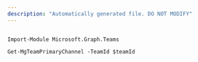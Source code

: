 ```yaml
---
description: "Automatically generated file. DO NOT MODIFY"
---
```


```powershellv2

Import-Module Microsoft.Graph.Teams

Get-MgTeamPrimaryChannel -TeamId $teamId

```